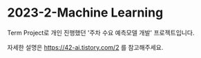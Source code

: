 # 2023-2-Machine Learning 
Term Project로 개인 진행했던 '주차 수요 예측모델 개발' 프로젝트입니다.

자세한 설명은 https://42-ai.tistory.com/2 를 참고해주세요.
